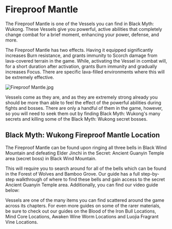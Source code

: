 # Fireproof Mantle

The Fireproof Mantle is one of the Vessels you can find in Black Myth: Wukong. These Vessels give you powerful, active abilities that completely change combat for a brief moment, enhancing your power, defense, and more. 

The Fireproof Mantle has two effects. Having it equipped significantly increases Burn resistance, and grants immunity to Scorch damage from lava-covered terrain in the game. While, activating the Vessel in combat will, for a short duration after activation, grants Burn immunity and gradually increases Focus. There are specific lava-filled environments where this will be extremely effective. 

![Fireproof Mantle.jpg](https://oyster.ignimgs.com/mediawiki/apis.ign.com/black-myth-wukong/c/cc/Fireproof_Mantle.jpg)

Vessels come as they are, and as they are extremely strong already you should be more than able to feel the effect of the powerful abilities during fights and bosses. There are only a handful of them in the game, however, so you will need to seek them out by finding Black Myth: Wukong's many secrets and killing some of the Black Myth: Wukong secret bosses. 

## Black Myth: Wukong Fireproof Mantle Location

The Fireproof Mantle can be found upon ringing all three bells in Black Wind Mountain and defeating Elder Jinchi in the Secret: Ancient Guanyin Temple area (secret boss) in Black Wind Mountain. 

This will require you to search around for all of the bells which can be found in the Forest of Wolves and Bamboo Grove. Our guide has a full step-by-step walkthrough of where to find these bells and gain access to the secret Ancient Guanyin Temple area. Additionally, you can find our video guide below: 

Vessels are one of the many items you can find scattered around the game across its chapters. For even more guides on some of the rarer materials, be sure to check out our guides on the Blood of the Iron Bull Locations, Mind Core Locations, Awaken Wine Worm Locations and Luojia Fragrant Vine Locations. 
